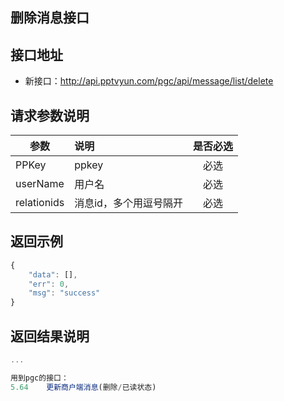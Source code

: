 删除消息接口
----------

接口地址
----------
  * 新接口：http://api.pptvyun.com/pgc/api/message/list/delete

请求参数说明
----------
|  参数         |说明          |是否必选|
| ------------- |:-------------|:-----:|
| PPKey      | ppkey |必选|
| userName   | 用户名 |必选    |
| relationids | 消息id，多个用逗号隔开 |必选    |
返回示例
----------
```javascript
{
    "data": [],
    "err": 0,
    "msg": "success"
}
```

返回结果说明
----------
```javascript
...

用到pgc的接口：
5.64	更新商户端消息(删除/已读状态)
```